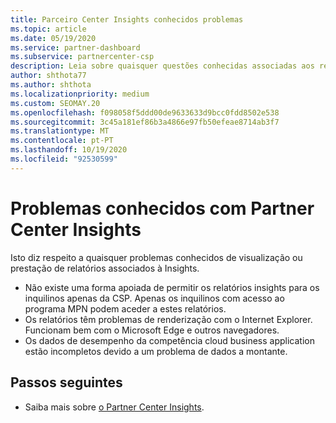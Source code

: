 ```yaml
---
title: Parceiro Center Insights conhecidos problemas
ms.topic: article
ms.date: 05/19/2020
ms.service: partner-dashboard
ms.subservice: partnercenter-csp
description: Leia sobre quaisquer questões conhecidas associadas aos relatórios do Partner Center Insights (PCI). As informações podem incluir problemas de renderização conhecidos ou limitações de reporte.
author: shthota77
ms.author: shthota
ms.localizationpriority: medium
ms.custom: SEOMAY.20
ms.openlocfilehash: f098058f5ddd00de9633633d9bcc0fdd8502e538
ms.sourcegitcommit: 3c45a181ef86b3a4866e97fb50efeae8714ab3f7
ms.translationtype: MT
ms.contentlocale: pt-PT
ms.lasthandoff: 10/19/2020
ms.locfileid: "92530599"
---
```

# <a name="known-issues-with-partner-center-insights"></a>Problemas conhecidos com Partner Center Insights

Isto diz respeito a quaisquer problemas conhecidos de visualização ou prestação de relatórios associados à Insights.

- Não existe uma forma apoiada de permitir os relatórios insights para os inquilinos apenas da CSP. Apenas os inquilinos com acesso ao programa MPN podem aceder a estes relatórios.
- Os relatórios têm problemas de renderização com o Internet Explorer. Funcionam bem com o Microsoft Edge e outros navegadores.
- Os dados de desempenho da competência cloud business application estão incompletos devido a um problema de dados a montante.

## <a name="next-steps"></a>Passos seguintes

- Saiba mais sobre [o Partner Center Insights](partner-center-insights.md).
